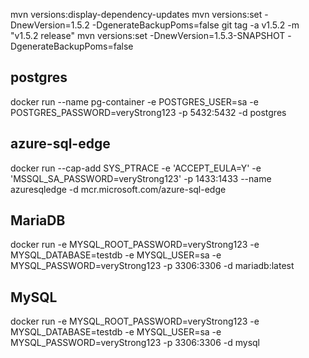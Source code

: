 mvn versions:display-dependency-updates
mvn versions:set -DnewVersion=1.5.2 -DgenerateBackupPoms=false
git tag -a v1.5.2 -m "v1.5.2 release"
mvn versions:set -DnewVersion=1.5.3-SNAPSHOT -DgenerateBackupPoms=false

## postgres

docker run --name pg-container -e POSTGRES_USER=sa -e POSTGRES_PASSWORD=veryStrong123 -p 5432:5432 -d postgres

## azure-sql-edge

docker run --cap-add SYS_PTRACE -e 'ACCEPT_EULA=Y' -e 'MSSQL_SA_PASSWORD=veryStrong123' -p 1433:1433 --name azuresqledge -d mcr.microsoft.com/azure-sql-edge

## MariaDB

docker run -e MYSQL_ROOT_PASSWORD=veryStrong123 -e MYSQL_DATABASE=testdb -e MYSQL_USER=sa -e MYSQL_PASSWORD=veryStrong123 -p 3306:3306 -d mariadb:latest

## MySQL

docker run -e MYSQL_ROOT_PASSWORD=veryStrong123 -e MYSQL_DATABASE=testdb -e MYSQL_USER=sa -e MYSQL_PASSWORD=veryStrong123 -p 3306:3306 -d mysql
